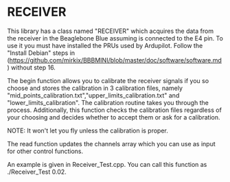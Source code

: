 # RECEIVER
This library has a class named "RECEIVER" which acquires the data from the receiver in the Beaglebone Blue assuming is connected to the E4 pin.
To use it you must have installed the PRUs used by Ardupilot. Follow the "Install Debian" steps in (https://github.com/mirkix/BBBMINI/blob/master/doc/software/software.md) without step 16.

The begin function allows you to calibrate the receiver signals if you so choose and stores the calibration in 3 calibration files, namely "mid_points_calibration.txt","upper_limits_calibration.txt" and "lower_limits_calibration". The calibration routine takes you through the process. Additionally, this function checks the calibration files regardless of your choosing and decides whether to accept them or ask for a calibration. 

NOTE: It won't let you fly unless the calibration is proper.
  
The read function updates the channels array which you can use as input for other control functions.

An example is given in Receiver_Test.cpp. 
You can call this function as ./Receiver_Test 0.02.
